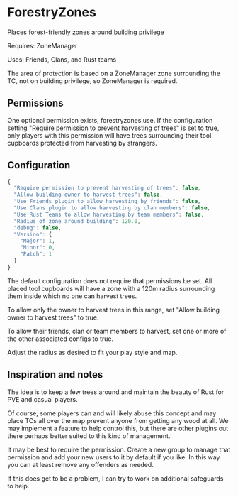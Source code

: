 # ForestryZones
Places forest-friendly zones around building privilege

Requires: ZoneManager

Uses: Friends, Clans, and Rust teams

The area of protection is based on a ZoneManager zone surrounding the TC, not on building privilege, so ZoneManager is required.

## Permissions
One optional permission exists, forestryzones.use.  If the configuration setting "Require permission to prevent harvesting of trees" is set to true, only players with this permission will have trees surrounding their tool cupboards protected from harvesting by strangers.

## Configuration
```js
{
  "Require permission to prevent harvesting of trees": false,
  "Allow building owner to harvest trees": false,
  "Use Friends plugin to allow harvesting by friends": false,
  "Use Clans plugin to allow harvesting by clan members": false,
  "Use Rust Teams to allow harvesting by team members": false,
  "Radius of zone around building": 120.0,
  "debug": false,
  "Version": {
    "Major": 1,
    "Minor": 0,
    "Patch": 1
  }
}
```

The default configuration does not require that permissions be set.  All placed tool cupboards will have a zone with a 120m radius surrounding them inside which no one can harvest trees.

To allow only the owner to harvest trees in this range, set "Allow building owner to harvest trees" to true.

To allow their friends, clan or team members to harvest, set one or more of the other associated configs to true.

Adjust the radius as desired to fit your play style and map.

## Inspiration and notes
The idea is to keep a few trees around and maintain the beauty of Rust for PVE and casual players.

Of course, some players can and will likely abuse this concept and may place TCs all over the map prevent anyone from getting any wood at all.  We may implement a feature to help control this, but there are other plugins out there perhaps better suited to this kind of management.

It may be best to require the permission.  Create a new group to manage that permission and add your new users to it by default if you like.  In this way you can at least remove any offenders as needed.

If this does get to be a problem, I can try to work on additional safeguards to help.

